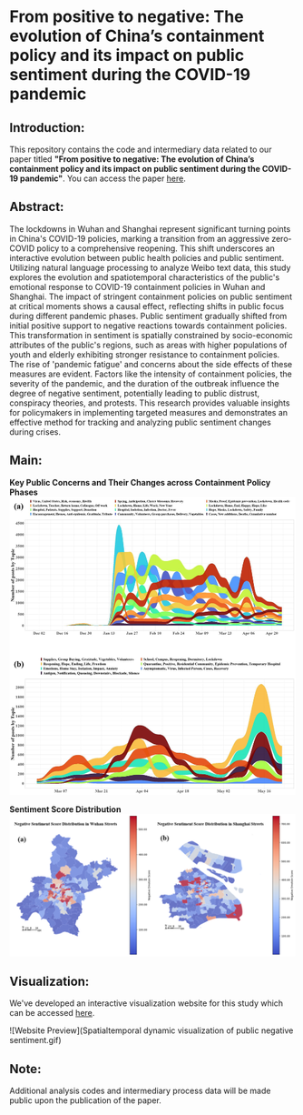# From positive to negative: The evolution of China’s containment policy and its impact on public sentiment during the COVID-19 pandemic

## Introduction:
This repository contains the code and intermediary data related to our paper titled **"From positive to negative: The evolution of China’s containment policy and its impact on public sentiment during the COVID-19 pandemic"**. You can access the paper [here](Manuscript/Manuscript.pdf).

## Abstract:
The lockdowns in Wuhan and Shanghai represent significant turning points in China's COVID-19 policies, marking a transition from an aggressive zero-COVID policy to a comprehensive reopening. This shift underscores an interactive evolution between public health policies and public sentiment. Utilizing natural language processing to analyze Weibo text data, this study explores the evolution and spatiotemporal characteristics of the public's emotional response to COVID-19 containment policies in Wuhan and Shanghai. The impact of stringent containment policies on public sentiment at critical moments shows a causal effect, reflecting shifts in public focus during different pandemic phases. Public sentiment gradually shifted from initial positive support to negative reactions towards containment policies. This transformation in sentiment is spatially constrained by socio-economic attributes of the public's regions, such as areas with higher populations of youth and elderly exhibiting stronger resistance to containment policies. The rise of 'pandemic fatigue' and concerns about the side effects of these measures are evident. Factors like the intensity of containment policies, the severity of the pandemic, and the duration of the outbreak influence the degree of negative sentiment, potentially leading to public distrust, conspiracy theories, and protests. This research provides valuable insights for policymakers in implementing targeted measures and demonstrates an effective method for tracking and analyzing public sentiment changes during crises.

## Main: 

**Key Public Concerns and Their Changes across Containment Policy Phases**
![COVID-19 tweets topics](plot/COVID-19%20tweets%20topics.jpg)

**Sentiment Score Distribution**
![Negative Sentiment Score Distribution](plot/Negative%20Sentiment%20Score%20Distribution.png)

## Visualization:
We've developed an interactive visualization website for this study which can be accessed [here](https://zhihangliu.cn/projects/Covid_fatigue/index.html).

![Website Preview](Spatialtemporal dynamic visualization of public negative sentiment.gif)


## Note:
Additional analysis codes and intermediary process data will be made public upon the publication of the paper.
